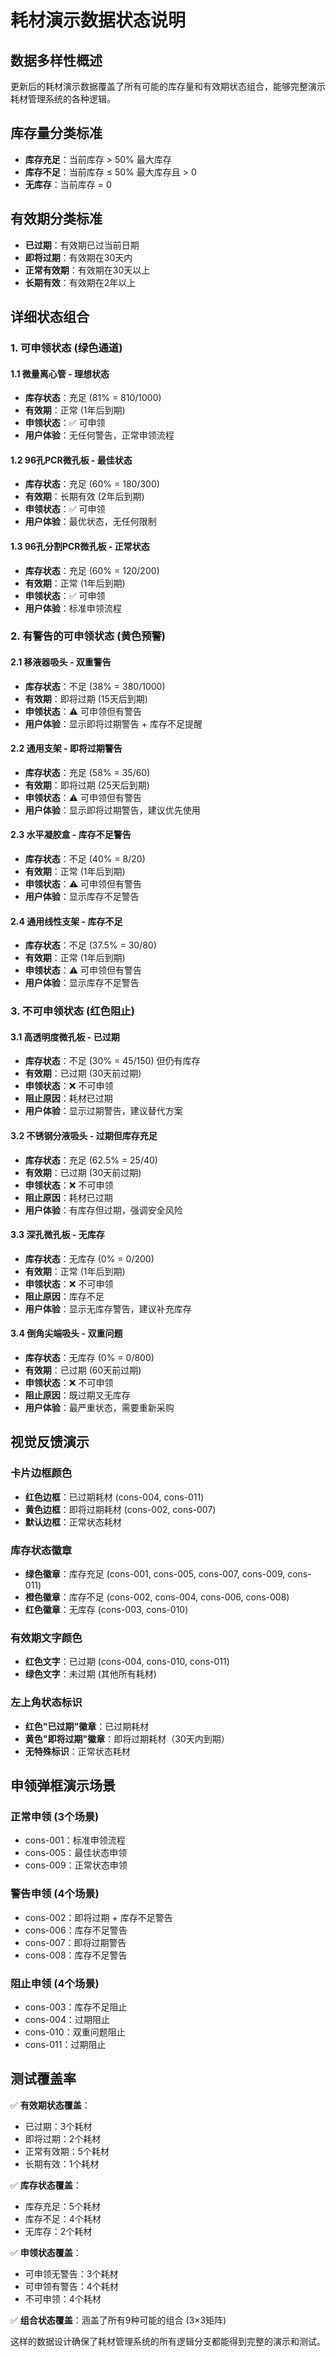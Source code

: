 # 耗材演示数据状态说明

## 数据多样性概述

更新后的耗材演示数据覆盖了所有可能的库存量和有效期状态组合，能够完整演示耗材管理系统的各种逻辑。

## 库存量分类标准
- **库存充足**：当前库存 > 50% 最大库存
- **库存不足**：当前库存 ≤ 50% 最大库存且 > 0
- **无库存**：当前库存 = 0

## 有效期分类标准
- **已过期**：有效期已过当前日期
- **即将过期**：有效期在30天内
- **正常有效期**：有效期在30天以上
- **长期有效**：有效期在2年以上

## 详细状态组合

### 1. 可申领状态 (绿色通道)

#### 1.1 微量离心管 - 理想状态
- **库存状态**：充足 (81% = 810/1000)
- **有效期**：正常 (1年后到期)
- **申领状态**：✅ 可申领
- **用户体验**：无任何警告，正常申领流程

#### 1.2 96孔PCR微孔板 - 最佳状态  
- **库存状态**：充足 (60% = 180/300)
- **有效期**：长期有效 (2年后到期)
- **申领状态**：✅ 可申领
- **用户体验**：最优状态，无任何限制

#### 1.3 96孔分割PCR微孔板 - 正常状态
- **库存状态**：充足 (60% = 120/200)
- **有效期**：正常 (1年后到期)
- **申领状态**：✅ 可申领
- **用户体验**：标准申领流程

### 2. 有警告的可申领状态 (黄色预警)

#### 2.1 移液器吸头 - 双重警告
- **库存状态**：不足 (38% = 380/1000)
- **有效期**：即将过期 (15天后到期)
- **申领状态**：⚠️ 可申领但有警告
- **用户体验**：显示即将过期警告 + 库存不足提醒

#### 2.2 通用支架 - 即将过期警告
- **库存状态**：充足 (58% = 35/60)
- **有效期**：即将过期 (25天后到期)
- **申领状态**：⚠️ 可申领但有警告
- **用户体验**：显示即将过期警告，建议优先使用

#### 2.3 水平凝胶盒 - 库存不足警告
- **库存状态**：不足 (40% = 8/20)
- **有效期**：正常 (1年后到期)
- **申领状态**：⚠️ 可申领但有警告
- **用户体验**：显示库存不足警告

#### 2.4 通用线性支架 - 库存不足
- **库存状态**：不足 (37.5% = 30/80)
- **有效期**：正常 (1年后到期)
- **申领状态**：⚠️ 可申领但有警告
- **用户体验**：显示库存不足警告

### 3. 不可申领状态 (红色阻止)

#### 3.1 高透明度微孔板 - 已过期
- **库存状态**：不足 (30% = 45/150) 但仍有库存
- **有效期**：已过期 (30天前过期)
- **申领状态**：❌ 不可申领
- **阻止原因**：耗材已过期
- **用户体验**：显示过期警告，建议替代方案

#### 3.2 不锈钢分液吸头 - 过期但库存充足
- **库存状态**：充足 (62.5% = 25/40)
- **有效期**：已过期 (30天前过期)
- **申领状态**：❌ 不可申领
- **阻止原因**：耗材已过期
- **用户体验**：有库存但过期，强调安全风险

#### 3.3 深孔微孔板 - 无库存
- **库存状态**：无库存 (0% = 0/200)
- **有效期**：正常 (1年后到期)
- **申领状态**：❌ 不可申领
- **阻止原因**：库存不足
- **用户体验**：显示无库存警告，建议补充库存

#### 3.4 倒角尖端吸头 - 双重问题
- **库存状态**：无库存 (0% = 0/800)
- **有效期**：已过期 (60天前过期)
- **申领状态**：❌ 不可申领
- **阻止原因**：既过期又无库存
- **用户体验**：最严重状态，需要重新采购

## 视觉反馈演示

### 卡片边框颜色
- **红色边框**：已过期耗材 (cons-004, cons-011)
- **黄色边框**：即将过期耗材 (cons-002, cons-007)
- **默认边框**：正常状态耗材

### 库存状态徽章
- **绿色徽章**：库存充足 (cons-001, cons-005, cons-007, cons-009, cons-011)
- **橙色徽章**：库存不足 (cons-002, cons-004, cons-006, cons-008)
- **红色徽章**：无库存 (cons-003, cons-010)

### 有效期文字颜色
- **红色文字**：已过期 (cons-004, cons-010, cons-011)
- **绿色文字**：未过期 (其他所有耗材)

### 左上角状态标识
- **红色"已过期"徽章**：已过期耗材
- **黄色"即将过期"徽章**：即将过期耗材（30天内到期）
- **无特殊标识**：正常状态耗材

## 申领弹框演示场景

### 正常申领 (3个场景)
- cons-001：标准申领流程
- cons-005：最佳状态申领
- cons-009：正常状态申领

### 警告申领 (4个场景)
- cons-002：即将过期 + 库存不足警告
- cons-006：库存不足警告
- cons-007：即将过期警告  
- cons-008：库存不足警告

### 阻止申领 (4个场景)
- cons-003：库存不足阻止
- cons-004：过期阻止
- cons-010：双重问题阻止
- cons-011：过期阻止

## 测试覆盖率

✅ **有效期状态覆盖**：
- 已过期：3个耗材
- 即将过期：2个耗材  
- 正常有效期：5个耗材
- 长期有效：1个耗材

✅ **库存状态覆盖**：
- 库存充足：5个耗材
- 库存不足：4个耗材
- 无库存：2个耗材

✅ **申领状态覆盖**：
- 可申领无警告：3个耗材
- 可申领有警告：4个耗材
- 不可申领：4个耗材

✅ **组合状态覆盖**：涵盖了所有9种可能的组合 (3×3矩阵)

这样的数据设计确保了耗材管理系统的所有逻辑分支都能得到完整的演示和测试。 